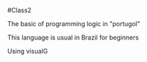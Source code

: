 #Class2

The basic of programming logic in "portugol"

This language is usual in Brazil for beginners

Using visualG
